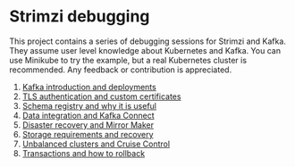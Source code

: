 # Strimzi debugging

This project contains a series of debugging sessions for Strimzi and Kafka.
They assume user level knowledge about Kubernetes and Kafka.
You can use Minikube to try the example, but a real Kubernetes cluster is recommended.
Any feedback or contribution is appreciated.

1. [Kafka introduction and deployments](/sessions/001)
2. [TLS authentication and custom certificates](/sessions/002)
3. [Schema registry and why it is useful](/sessions/003)
4. [Data integration and Kafka Connect](/sessions/004)
5. [Disaster recovery and Mirror Maker](/sessions/005)
6. [Storage requirements and recovery](/sessions/006)
7. [Unbalanced clusters and Cruise Control](/sessions/007)
8. [Transactions and how to rollback](/sessions/008)
